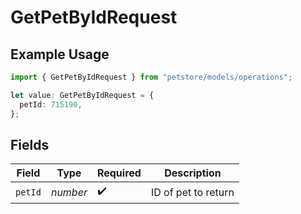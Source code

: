 # GetPetByIdRequest

## Example Usage

```typescript
import { GetPetByIdRequest } from "petstore/models/operations";

let value: GetPetByIdRequest = {
  petId: 715190,
};
```

## Fields

| Field               | Type                | Required            | Description         |
| ------------------- | ------------------- | ------------------- | ------------------- |
| `petId`             | *number*            | :heavy_check_mark:  | ID of pet to return |